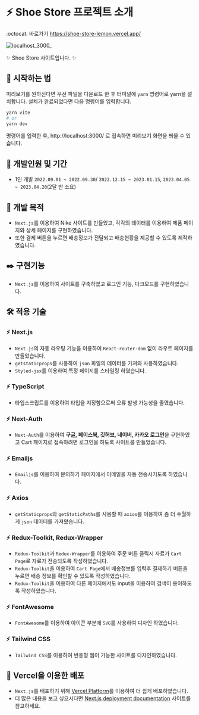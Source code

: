 # :zap: Shoe Store 프로젝트 소개
:octocat: 바로가기 https://shoe-store-lemon.vercel.app/

![localhost_3000_](https://user-images.githubusercontent.com/95972251/193599963-a78bac7c-87c1-46bd-b030-4854e636826d.png)

:sparkles: Shoe Store 사이트입니다. :sparkles:

## :rocket: 시작하는 법
미리보기를 원하신다면 우선 파일을 다운로드 한 후 터미널에 `yarn` 명령어로 yarn을 설치합니다. 설치가 완료되었다면 다음 명령어를 입력합니다.
```bash
yarn vite
# or
yarn dev
```
명령어를 입력한 후, http://localhost:3000/ 로 접속하면 미리보기 화면을 띄울 수 있습니다.
## :calendar: 개발인원 및 기간
- 1인 개발 `2022.09.01 ~ 2022.09.30`/ `2022.12.15 ~ 2023.01.15`, `2023.04.05 ~ 2023.04.20`(2달 반 소요)
## :dart: 개발 목적
- `Next.js`를 이용하여 Nike 사이트를 만들었고, 각각의 데이터를 이용하여 제품 페이지와 상세 페이지를 구현하였습니다. 
- 또한 결제 버튼을 누르면 배송정보가 전달되고 배송현황을 제공할 수 있도록 제작하였습니다.
## :black_nib: 구현기능
- `Next.js`를 이용하여 사이트를 구축하였고 로그인 기능, 다크모드를 구현하였습니다.
## :hammer_and_wrench: 적용 기술
### :zap: Next.js
- `Next.js`의 자동 라우팅 기능을 이용하여 `React-router-dom` 없이 라우트 페이지를 만들었습니다.
- `getstaticprops`를 사용하여 `json` 파일의 데이터를 가져와 사용하였습니다.
- `Styled-jsx`를 이용하여 특정 페이지를 스타일링 하였습니다.

### :zap: TypeScript
- 타입스크립트를 이용하여 타입을 지정함으로써 오류 발생 가능성을 줄였습니다.

### :zap: Next-Auth
- `Next-Auth`를 이용하여 <b>구글, 페이스북, 깃허브, 네이버, 카카오 로그인</b>을 구현하였고 Cart 페이지로 접속하려면 로그인을 하도록 사이트를 만들었습니다.

### :zap: Emailjs
- `Emailjs`를 이용하여 문의하기 페이지에서 이메일을 자동 전송시키도록 하였습니다.

### :zap: Axios
- `getStaticprops`와 `getStaticPaths`를 사용할 때 `axios`를 이용하여 좀 더 수월하게 `json` 데이터를 가져왔습니다.

### :zap: Redux-Toolkit, Redux-Wrapper
- `Redux-Toolkit`과 `Redux-Wrapper`를 이용하여 주문 버튼 클릭시 자료가 `Cart Page`로 자료가 전송되도록 작성하였습니다.
- `Redux-Toolkit`을 이용하여 `Cart Page`에서 배송정보를 입력후 결제하기 버튼을 누르면 배송 정보를 확인할 수 있도록 작성하였습니다.
- `Redux-Toolkit`을 이용하여 다른 페이지에서도 input을 이용하여 검색이 용이하도록 작성하였습니다.

### :zap: FontAwesome
- `FontAwesome`를 이용하여 아이콘 부분에 `SVG`를 사용하여 디자인 하였습니다.

### :zap: Tailwind CSS
- `Tailwind CSS`를 이용하여 반응형 웹이 가능한 사이트를 디자인하였습니다.

## :tada: Vercel을 이용한 배포
- `Next.js`를 배포하기 위해 [Vercel Platform](https://vercel.com/new?utm_medium=default-template&filter=next.js&utm_source=create-next-app&utm_campaign=create-next-app-readme)를 이용하여 더 쉽게 배포하였습니다.
- 더 많은 내용을 보고 싶으시다면 [Next.js deployment documentation](https://nextjs.org/docs/deployment) 사이트를 참고하세요.
